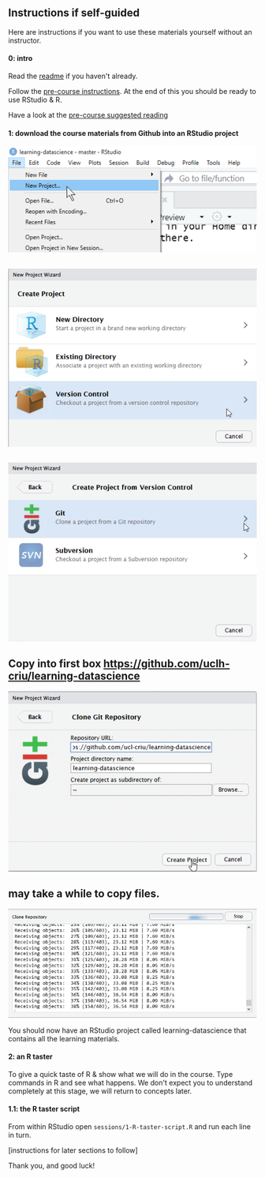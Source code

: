 ## Instructions if self-guided

Here are instructions if you want to use these materials yourself without an instructor.

#### 0: intro
Read the [readme](https://github.com/uclh-criu/learning-datascience/blob/master/README.md) if you haven't already.

Follow the [pre-course instructions](https://github.com/uclh-criu/learning-datascience/blob/master/Instructions/01-pre-course-instructions.md). At the end of this you should be ready to use RStudio & R.

Have a look at the [pre-course suggested reading](https://github.com/uclh-criu/learning-datascience/blob/master/Instructions/02-pre-course-reading.md)

#### 1: download the course materials from Github into an RStudio project

![](../Images/00-01-new-project.png)

##

![](../Images/00-02-from-version-control.png)

## 

![](../Images/00-03-from-git.png)

## Copy into first box **https://github.com/uclh-criu/learning-datascience**
![](../Images/00-04-git-url.png)

## may take a while to copy files.

![](../Images/00-05-clone-progress.png)


You should now have an RStudio project called learning-datascience that contains all the learning materials.

#### 2: an R taster 

To give a quick taste of R & show what we will do in the course. Type commands in R and see what happens. We don't expect you to understand completely at this stage, we will return to concepts later. 


#### 1.1: the R taster script

From within RStudio open `sessions/1-R-taster-script.R` and run each line in turn.

[instructions for later sections to follow]

Thank you, and good luck!
